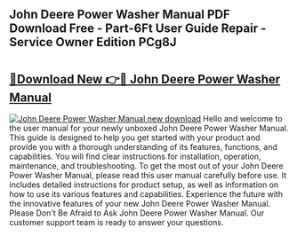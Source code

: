 ## John Deere Power Washer Manual PDF Download Free - Part-6Ft User Guide Repair - Service Owner Edition PCg8J

# <h2><a href="http://bc91229.oget.top/?id=John+Deere+Power+Washer+Manual">🔗Download New 👉🔴 John Deere Power Washer Manual</a></h2>

[![John Deere Power Washer Manual new download](https://i.imgur.com/5g1atiW.png)](http://bc91229.oget.top/?id=John+Deere+Power+Washer+Manual)
Hello and welcome to the user manual for your newly unboxed John Deere Power Washer Manual. This guide is designed to help you get started with your product and provide you with a thorough understanding of its features, functions, and capabilities. You will find clear instructions for installation, operation, maintenance, and troubleshooting. To get the most out of your John Deere Power Washer Manual, please read this user manual carefully before use. It includes detailed instructions for product setup, as well as information on how to use its various features and capabilities. Experience the future with the innovative features of your new John Deere Power Washer Manual. Please Don't Be Afraid to Ask John Deere Power Washer Manual. Our customer support team is ready to answer your questions.
